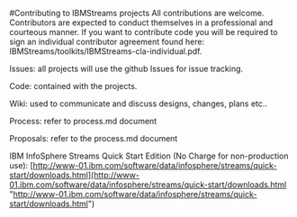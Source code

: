 #Contributing to IBMStreams projects
All contributions are welcome.  Contributors are expected to conduct themselves in a professional and courteous manner.  If you want to contribute code you will be required to sign an individual contributor agreement found here: IBMStreams/toolkits/IBMStreams-cla-individual.pdf.

Issues: all projects will use the github Issues for issue tracking.

Code: contained with the projects.

Wiki: used to communicate and discuss designs, changes, plans etc..

Process: refer to process.md document

Proposals: refer to the process.md document

IBM InfoSphere Streams Quick Start Edition (No Charge for non-production use): [http://www-01.ibm.com/software/data/infosphere/streams/quick-start/downloads.html](http://www-01.ibm.com/software/data/infosphere/streams/quick-start/downloads.html "http://www-01.ibm.com/software/data/infosphere/streams/quick-start/downloads.html")

